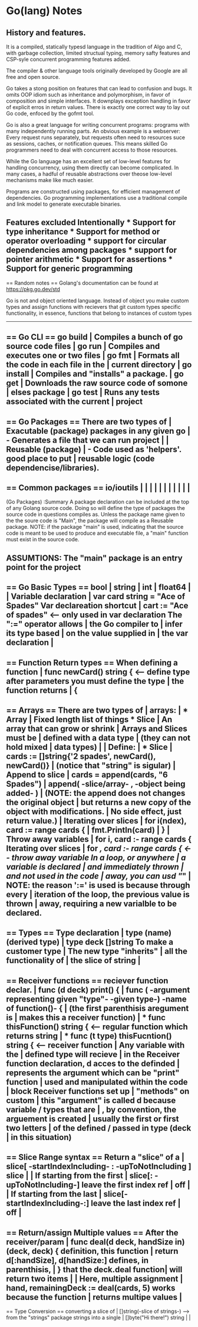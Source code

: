 # Go(lang) Notes 
## History and features. 

  It is a compiled, statically typesd language in the tradition of Algo
  and C, with garbage collection, limited structual typing, memory 
  safty features and CSP-syle concurrent programming features added.  

  The compiler & other language tools originally developed by Google
  are all free and open source.  

  Go takes a stong position on features that can lead to confusion and 
  bugs. It omits OOP idiom such as inheritance and polymorphism, in 
  favor of composition and simple interfaces. It downplays exception 
  handling in favor of explicit erros in return values. There is exactly
  one correct way to lay out Go code, enfoced by the gofmt tool.  

  Go is also a great language for writing concurrent programs: programs
  with many independently running parts. An obvious example is a
  webserver: Every request runs separately, but requests often need to
  resources suce as sessions, caches, or notification queues. This 
  means skilled Go programmers need to deal with concurrent access to 
  those resources.  

  While the Go language has an excellent set of low-level features for
  handling concurrency, using them directly can become complicated. In
  many cases, a hadful of reusable abstractions over theose low-level 
  mechanisms make like much easier.  

  Programs are constructed using packages, for efficient management of
  dependencies. Go programming implementations use a traditional compile
  and link model to generate executable binaries.  

  Features excluded Intentionally
    * Support for type inheritance
    * Support for method or operator overloading
    * support for circular dependencies among packages
    * support for pointer arithmetic
    * Support for assertions
    * Support for generic programming
-----------------------------------------------------------------------
== Random notes ==
  Golang's documentation can be found at https://pkg.go.dev/std

  Go is not and object oriented language.
  Instead of object you make custom types and assign
  functions with recievers that git custom types specific 
  functionality, in essence, functions that belong to instances 
  of custom types

-----------------------------------------------------------------------
== Go CLI ==
  go build                   | Compiles a bunch of go source code files
                             |
  go run                     | Compiles and executes one or two files
                             |
  go fmt                     | Formats all the code in each file in the 
                             | current directory
                             |
  go install                 | Compiles and "installs" a package.
                             |
  go get                     | Downloads the raw source code of somone 
                             | elses package
                             |
  go test                    | Runs any tests associated with the current
                             | project
-----------------------------------------------------------------------
== Go Packages ==
  There are two types of     | Exacutable (package)
  packages in any given go   | - Generates a file that we can run
  project                    |
                             | Reusable (package)
                             | - Code used as 'helpers'. good place to put
                             |   reusable logic (code dependencise/libraries).
-----------------------------------------------------------------------
== Common packages ==
  io/ioutils                 |
                             |
                             |
                             |
                             |
                             |
                             |
                             |
                             |
                             |
                             |
-----------------------------------------------------------------------
(Go Packages) :Summary
  A package declaration can be included at the top of any Golang source
  code. Doing so will define the type of packages the source code in 
  questions compiles as. Unless the package name given to the the soure
  code is "Main", the package will compile as a Reusable package.  NOTE:
  if the package "main" is used, indicating that the source code is meant
  to be used to produce and executable file, a "main" function must exist
  in the source code. 
  
  ASSUMTIONS: The "main" package is an entry point for the project
-----------------------------------------------------------------------
== Go Basic Types ==
  bool                       |
  string                     |
  int                        |
  float64                    |
                             |
  Variable declaration       | var card string = "Ace of Spades"
  Var declareation shortcut  | cart := "Ace of spades"  <-- only used in var declaration
    The ":=" operator allows |
    the Go compiler to       |
    infer its type based     |
    on the value supplied in |
    the var declaration      |
-----------------------------------------------------------------------
== Function Return types == 
  When defining a function   | func newCard() string {    <-- define type after parameters
  you must define the type   |
  the function returns       | {
-----------------------------------------------------------------------
== Arrays ==
  There are two types of     |
  arrays:                    |
    * Array                  | Fixed length list of things
    * Slice                  | An array that can grow or shrink
                             |
  Arrays and Slices must be  |
  defined with a data type   |
  (they can not hold mixed   |
    data types)              |
                             |
  Define:                    |
    * Slice                  | cards := []string{'2 spades', newCard(), newCard()}
                             |     (notice that "string" is sigular)
                             |
      Append to slice        | cards = append(cards, "6 Spades")
                             |         append( -slice/array- , -object being added- )
                             |      (NOTE: the append does not changes the original object
                             |       but returns a new copy of the object with modifications.
                             |       No side effect, just return value.)
                             |
  Iterating over slices      | for i(ndex), card := range cards {
                             |   fmt.Println(card)
                             | }
                             |
  Throw away variables       | for i, card :- range cards {
  Iterating over slices      | for _, card :- range cards { <-- throw away variable
  In a loop, or anywhere     |
  a variable is declared     |
  and immediately thrown     |
  and not used in the code   |
  away, you can usd "_"      | NOTE: the reason ':=' is used is because through every 
                             |       iteration of the loop, the previous value is thrown
                             |       away, requiring a new varialble to be declared.
-----------------------------------------------------------------------
== Types ==
  Type declaration           | type (name) (derived type)
                             | type deck []string
   To make a customer type   |
   The new type "inherits"   |
   all the functionality of  |
   the slice of string       |
-----------------------------------------------------------------------
== Receiver functions ==
  reciever function declar.  | func (d deck) print() {
                             | func ( -argument representing given "type"- -given type-) -name of function()- {
                             |   (the first parenthisis aregument is
                             |   makes this a receiver function)
                             |   * func          thisFunction() string {  <-- regular function which returns string
                             |   * func (t type) thisFucntion() string {  <-- receiver function
                             |
  Any variable with the      |
  defined type will recieve  | in the Receiver function declaration, d 
  acces to the definded      | represents the argument which can be 
  "print" function           | used and manipulated within the code
                             | block
  Receiver functions set up  |
  "methods" on custom        | this "argument" is called d because 
  variable / types that are  | , by convention, the arguement is 
  created                    | usually the first or first two letters
                             | of the defined / passed in type (deck
                             | in this situation)
-----------------------------------------------------------------------
== Slice Range syntax ==
  Return a "slice" of a      | slice[ -startIndexIncluding- : -upToNotIncluding ]
  slice                      |
                             |
  If starting from the first | slice[: -upToNotIncluding-]
  leave the first index ref  |
  off                        |
                             |
  If starting from the last  | slice[-startIndexIncluding-:]
  leave the last index ref   | 
  off                        |
-----------------------------------------------------------------------
== Return/assign Multiple values ==
  After the receiver/param   | func deal(d deck, handSize in) (deck, deck) {
  definition, this function  |   return d[:handSize], d[handSize:]
  defines, in parenthisis,   | }
  that the deck.deal function|
  will return two items      |
                             |
  Here, multiple assignment  | hand, remainingDeck := deal(cards, 5)
  works because the function |
  returns multipe values     |
-----------------------------------------------------------------------
== Type Conversion ==
  converting a slice of      | []string(-slice of strings-) --> from the "strings" package
  strings into a single      | []byte("Hi there!")
  string                     | 
                             | 
  
  
  
  

